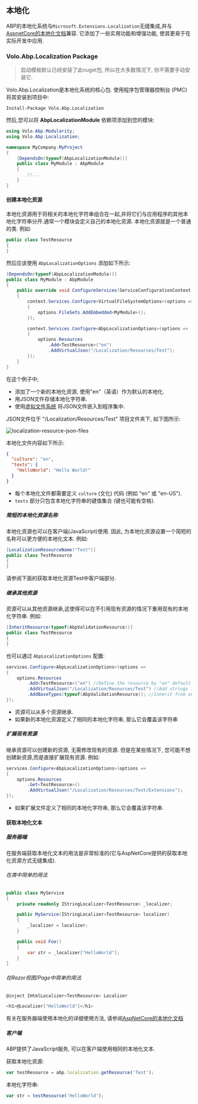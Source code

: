 ## 本地化

ABP的本地化系统与`Microsoft.Extensions.Localization`无缝集成,并与[AspnetCore的本地化文档](https://docs.microsoft.com/zh-cn/aspnet/core/fundamentals/localization?view=aspnetcore-2.1)兼容. 它添加了一些实用功能和增强功能, 使其更易于在实际开发中应用.

### Volo.Abp.Localization Package

> 启动模板默认已经安装了此nuget包, 所以在大多数情况下, 你不需要手动安装它.

Volo.Abp.Localization是本地化系统的核心包. 使用程序包管理器控制台 (PMC) 将其安装到项目中:

```
Install-Package Volo.Abp.Localization
```

然后,您可以将 **AbpLocalizationModule** 依赖项添加到您的模块:

```c#
using Volo.Abp.Modularity;
using Volo.Abp.Localization;

namespace MyCompany.MyProject
{
    [DependsOn(typeof(AbpLocalizationModule))]
    public class MyModule : AbpModule
    {
        //...
    }
}
```

#### 创建本地化资源

本地化资源用于将相关的本地化字符串组合在一起,并将它们与应用程序的其他本地化字符串分开.通常一个模块会定义自己的本地化资源. 本地化资源就是一个普通的类. 例如:

````C#
public class TestResource
{
}
````

然后应该使用 `AbpLocalizationOptions` 添加如下所示:

````C#
[DependsOn(typeof(AbpLocalizationModule))]
public class MyModule : AbpModule
{
    public override void ConfigureServices(ServiceConfigurationContext context)
    {
        context.Services.Configure<VirtualFileSystemOptions>(options =>
        {
            options.FileSets.AddEmbedded<MyModule>();
        });

        context.Services.Configure<AbpLocalizationOptions>(options =>
        {
            options.Resources
                .Add<TestResource>("en")
                .AddVirtualJson("/Localization/Resources/Test");
        });
    }
}
````

在这个例子中;

* 添加了一个新的本地化资源, 使用"en"（英语）作为默认的本地化.
* 用JSON文件存储本地化字符串.
* 使用[虚拟文件系统](Virtual-File-System.md) 将JSON文件嵌入到程序集中.

JSON文件位于 "/Localization/Resources/Test" 项目文件夹下, 如下图所示:

![localization-resource-json-files](images/localization-resource-json-files.png)

本地化文件内容如下所示:

````json
{
  "culture": "en",
  "texts": {
    "HelloWorld": "Hello World!"
  }
}
````

* 每个本地化文件都需要定义 `culture` (文化) 代码  (例如 "en" 或 "en-US").
* `texts` 部分只包含本地化字符串的键值集合 (键也可能有空格).

##### 简短的本地化资源名称

本地化资源也可以在客户端(JavaScript)使用. 因此, 为本地化资源设置一个简短的名称可以更方便的本地化文本. 例如:

````C#
[LocalizationResourceName("Test")]
public class TestResource
{
}
````

请参阅下面的获取本地化资源Test中客户端部分.

##### 继承其他资源

资源可以从其他资源继承,这使得可以在不引用现有资源的情况下重用现有的本地化字符串. 例如:

````C#
[InheritResource(typeof(AbpValidationResource))]
public class TestResource
{
}
````

也可以通过 `AbpLocalizationOptions` 配置:

````C#
services.Configure<AbpLocalizationOptions>(options =>
{
    options.Resources
        .Add<TestResource>("en") //Define the resource by "en" default culture
        .AddVirtualJson("/Localization/Resources/Test") //Add strings from virtual json files
        .AddBaseTypes(typeof(AbpValidationResource)); //Inherit from an existing resource
});
````

* 资源可以从多个资源继承.
* 如果新的本地化资源定义了相同的本地化字符串, 那么它会覆盖该字符串

##### 扩展现有资源

继承资源可以创建新的资源, 无需修改现有的资源. 但是在某些情况下,  您可能不想创建新资源,而是直接扩展现有资源. 例如:

````C#
services.Configure<AbpLocalizationOptions>(options =>
{
    options.Resources
        .Get<TestResource>()
        .AddVirtualJson("/Localization/Resources/Test/Extensions");
});
````

* 如果扩展文件定义了相同的本地化字符串, 那么它会覆盖该字符串.

#### 获取本地化文本

##### 服务器端

在服务端获取本地化文本的用法是非常标准的(它与AspNetCore提供的获取本地化资源方式无缝集成).

###### 在类中简单的用法

````C#
public class MyService
{
    private readonly IStringLocalizer<TestResource> _localizer;

    public MyService(IStringLocalizer<TestResource> localizer)
    {
        _localizer = localizer;
    }

    public void Foo()
    {
        var str = _localizer["HelloWorld"];
    }
}
````

###### 在Razor视图/Page中简单的用法

````c#
@inject IHtmlLocalizer<TestResource> Localizer

<h1>@Localizer["HelloWorld"]</h1>
````

有关在服务器端使用本地化的详细使用方法, 请参阅[AspNetCore的本地化文档](https://docs.microsoft.com/zh-cn/aspnet/core/fundamentals/localization)

##### 客户端

ABP提供了JavaScript服务, 可以在客户端使用相同的本地化文本.

获取本地化资源:

````js
var testResource = abp.localization.getResource('Test');
````

本地化字符串:

````js
var str = testResource('HelloWorld');
````
